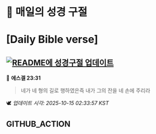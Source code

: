 # 🙏 매일의 성경 구절
# [Daily Bible verse]
## [![README에 성경구절 업데이트](https://github.com/DONGSUKA/first_test/actions/workflows/update-readme-bible.yml/badge.svg)](https://github.com/DONGSUKA/first_test/actions/workflows/update-readme-bible.yml)
<!-- START_BIBLE_VERSE -->
📖 **에스겔 23:31**
> 네가 네 형의 길로 행하였은즉 내가 그의 잔을 네 손에 주리라

🕊️ _업데이트 시각: 2025-10-15 02:33:57 KST_
  <!-- END_BIBLE_VERSE -->
## GITHUB_ACTION
